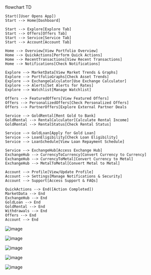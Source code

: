 flowchart TD

    Start([User Opens App])
    Start --> Home[Dashboard]

    Start --> Explore[Explore Tab]
    Start --> Offers[Offers Tab]
    Start --> Service[Service Tab]
    Start --> Account[Account Tab]

    Home --> Overview[View Portfolio Overview]
    Home --> QuickActions[Perform Quick Actions]
    Home --> RecentTransactions[View Recent Transactions]
    Home --> Notifications[Check Notifications]

    Explore --> MarketData[View Market Trends & Graphs]
    Explore --> PortfolioGraphs[Check Asset Trends]
    Explore --> ExchangeCalculator[Use Exchange Calculator]
    Explore --> Alerts[Set Alerts for Rates]
    Explore --> Watchlist[Manage Watchlist]

    Offers --> FeaturedOffers[View Featured Offers]
    Offers --> PersonalizedOffers[Check Personalized Offers]
    Offers --> PartnerOffers[Explore External Partner Deals

    Service --> GoldRental[Rent Gold to Bank]
    GoldRental --> RentalCalculator[Calculate Rental Income]
    GoldRental --> RentalStatus[Check Rental Status]
    
    Service --> GoldLoan[Apply for Gold Loan]
    Service --> LoanEligibility[Check Loan Eligibility]
    Service --> LoanSchedule[View Loan Repayment Schedule]

    Service --> ExchangeHub[Access Exchange Hub]
    ExchangeHub --> CurrencyToCurrency[Convert Currency to Currency]
    ExchangeHub --> CurrencyToMetal[Convert Currency to Metal]
    ExchangeHub --> MetalToMetal[Convert Metal to Metal]
    
    Account --> Profile[View/Update Profile]
    Account --> Settings[Manage Notifications & Security]
    Account --> Support[Access Support & FAQs]

    QuickActions --> End([Action Completed])
    MarketData --> End
    ExchangeHub --> End
    GoldLoan --> End
    GoldRental --> End
    Withdrawals --> End
    Offers --> End
    Account --> End
![image](https://github.com/user-attachments/assets/d89c0088-82c4-464d-b9e4-81df7cb388be)

![image](https://github.com/user-attachments/assets/df29cd08-e5ea-4706-b107-38a0e5c358c5)

![image](https://github.com/user-attachments/assets/9769184b-7800-4ae1-b3b4-21f1578e5200)

![image](https://github.com/user-attachments/assets/a369bac8-78f3-47c7-a967-2da9f52c7db4)

![image](https://github.com/user-attachments/assets/2dda0b56-fb19-4fe6-bcab-7eef9bc7fadf)


